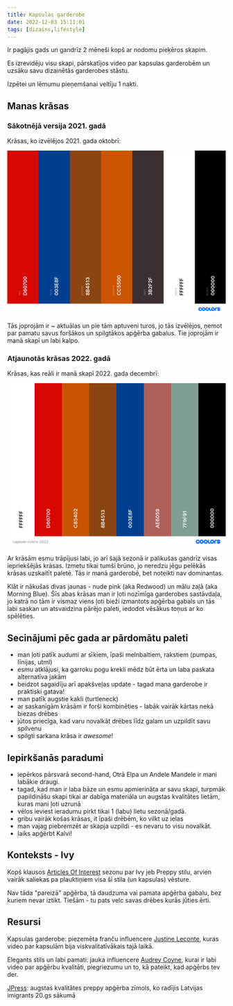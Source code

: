 ```yaml
---
title: Kapsulas garderobe
date: 2022-12-03 15:11:01
tags: [dizains,lifestyle]
---
```


Ir pagājis gads un gandrīz 2 mēneši kopš ar nodomu pieķēros skapim.

Es izrevidēju visu skapi, pārskatījos video par kapsulas garderobēm un uzsāku savu dizainētās garderobes stāstu.

Izpētei un lēmumu pieņemšanai veltīju 1 nakti.

## Manas krāsas

### Sākotnējā versija 2021. gadā

Krāsas, ko izvēlējos 2021. gada oktobrī:

![](/images/capsule-colors-2021.png)

Tās joprojām ir ~ aktuālas un pie tām aptuveni turos, jo tās izvēlējos, ņemot par pamatu savus foršākos un spilgtākos apģērba gabalus. Tie joprojām ir manā skapī un labi kalpo.

### Atjaunotās krāsas 2022. gadā

Krāsas, kas reāli ir manā skapī 2022. gada decembrī:

![](/images/capsule-colors-2022.png)

Ar krāsām esmu trāpījusi labi, jo arī šajā sezonā ir palikušas gandrīz visas iepriekšējās krāsas. Izmetu tikai tumši brūno, jo neredzu jēgu pelēkās krāsas uzskaitīt paletē. Tās ir manā garderobē, bet noteikti nav dominantas. 

Klāt ir nākušas divas jaunas - nude pink (aka Redwood) un mālu zaļā (aka Morning Blue). Šīs abas krāsas man ir ļoti nozīmīga garderobes sastāvdaļa, jo katrā no tām ir vismaz viens ļoti bieži izmantots apģērba gabals un tās labi saskan un atsvaidzina pārējo paleti, iedodot vēsākus toņus ar ko spēlēties.

## Secinājumi pēc gada ar pārdomātu paleti

- man ļoti patīk audumi ar sīkiem, īpaši melnbaltiem, rakstiem (pumpas, līnijas, utml)
- esmu atklājusi, ka garroku pogu krekli mēdz būt ērta un laba paskata alternatīva jakām
- beidzot sagaidīju arī apakšveļas update - tagad mana garderobe ir praktiski gatava!
- man patīk augstie kakli (turtleneck)
- ar saskanīgām krāsām ir forši kombinēties - labāk vairāk kārtas nekā biezas drēbes
- jūtos priecīga, kad varu novalkāt drēbes līdz galam un uzpildīt savu spilvenu
- spilgti sarkana krāsa ir *awesome*!

## Iepirkšanās paradumi

- iepērkos pārsvarā second-hand, Otrā Elpa un Andele Mandele ir mani labākie draugi.
- tagad, kad man ir laba bāze un esmu apmierināta ar savu skapi, turpmāk papildināšu skapi tikai ar dabīga materiāla un augstas kvalitātes lietām, kuras mani ļoti uzrunā
- vēlos ieviest ieradumu pirkt tikai 1 (labu) lietu sezonā/gadā.
- gribu vairāk košas krāsas, it īpaši drēbēm, ko vilkt uz ielas
- man vajag piebremzēt ar skapja uzpildi - es nevaru to visu novalkāt.
- laiks apģērbt Kalvi!

## Konteksts - Ivy

Kopš klausos [Articles Of Interest](https://articlesofinterest.substack.com/) sezonu par Ivy jeb Preppy stilu, arvien vairāk saliekas pa plauktiņiem visa šī stila (un kapsulas) vēsture.

Nav tāda "pareizā" apģērba, tā daudzuma vai pamata apģērba gabalu, bez kuriem nevar iztikt. Tiešām - tu pats velc savas drēbes kurās jūties ērti.

## Resursi

Kapsulas garderobe: piezemēta franču influencere [Justine Leconte](https://youtu.be/lpYUY9CpghY), kuras video par kapsulām bija viskvalitatīvākais tajā laikā.

Elegants stils un labi pamati: jauka influencere [Audrey Coyne](https://www.youtube.com/@AudreyCoyne/), kurai ir labi video par apģērbu kvalitāti, piegriezumu un to, kā pateikt, kad apģērbs tev der.

[JPress](https://jpressonline.com/): augstas kvalitātes preppy apģērba zīmols, ko radījis Latvijas imigrants 20.gs sākumā
